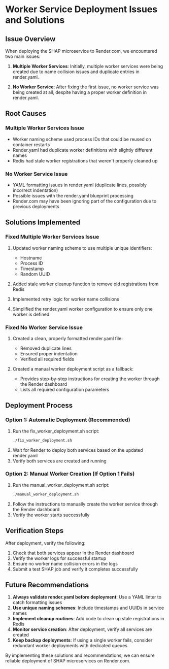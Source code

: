 # Worker Service Deployment Issues and Solutions

## Issue Overview

When deploying the SHAP microservice to Render.com, we encountered two main issues:

1. **Multiple Worker Services**: Initially, multiple worker services were being created due to name collision issues and duplicate entries in render.yaml.

2. **No Worker Service**: After fixing the first issue, no worker service was being created at all, despite having a proper worker definition in render.yaml.

## Root Causes

### Multiple Worker Services Issue
- Worker naming scheme used process IDs that could be reused on container restarts
- Render.yaml had duplicate worker definitions with slightly different names
- Redis had stale worker registrations that weren't properly cleaned up

### No Worker Service Issue
- YAML formatting issues in render.yaml (duplicate lines, possibly incorrect indentation)
- Possible issues with the render.yaml blueprint processing
- Render.com may have been ignoring part of the configuration due to previous deployments

## Solutions Implemented

### Fixed Multiple Worker Services Issue
1. Updated worker naming scheme to use multiple unique identifiers:
   - Hostname
   - Process ID
   - Timestamp
   - Random UUID

2. Added stale worker cleanup function to remove old registrations from Redis

3. Implemented retry logic for worker name collisions

4. Simplified the render.yaml worker configuration to ensure only one worker is defined

### Fixed No Worker Service Issue
1. Created a clean, properly formatted render.yaml file:
   - Removed duplicate lines
   - Ensured proper indentation
   - Verified all required fields

2. Created a manual worker deployment script as a fallback:
   - Provides step-by-step instructions for creating the worker through the Render dashboard
   - Lists all required configuration parameters

## Deployment Process

### Option 1: Automatic Deployment (Recommended)
1. Run the fix_worker_deployment.sh script:
   ```bash
   ./fix_worker_deployment.sh
   ```
2. Wait for Render to deploy both services based on the updated render.yaml
3. Verify both services are created and running

### Option 2: Manual Worker Creation (If Option 1 Fails)
1. Run the manual_worker_deployment.sh script:
   ```bash
   ./manual_worker_deployment.sh
   ```
2. Follow the instructions to manually create the worker service through the Render dashboard
3. Verify the worker starts successfully

## Verification Steps

After deployment, verify the following:

1. Check that both services appear in the Render dashboard
2. Verify the worker logs for successful startup
3. Ensure no worker name collision errors in the logs
4. Submit a test SHAP job and verify it completes successfully

## Future Recommendations

1. **Always validate render.yaml before deployment**: Use a YAML linter to catch formatting issues
2. **Use unique naming schemes**: Include timestamps and UUIDs in service names
3. **Implement cleanup routines**: Add code to clean up stale registrations in Redis
4. **Monitor service creation**: After deployment, verify all services are created
5. **Keep backup deployments**: If using a single worker fails, consider redundant worker deployments with dedicated queues

By implementing these solutions and recommendations, we can ensure reliable deployment of SHAP microservices on Render.com.
